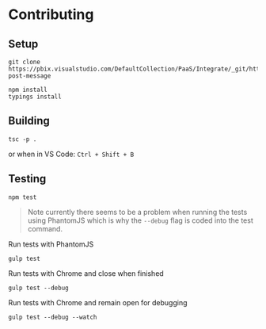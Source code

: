 # Contributing

## Setup

```
git clone https://pbix.visualstudio.com/DefaultCollection/PaaS/Integrate/_git/http-post-message
```
```
npm install
typings install
```

## Building

```
tsc -p .
```
or when in VS Code: `Ctrl + Shift + B`

## Testing

```
npm test
```

> Note currently there seems to be a problem when running the tests using PhantomJS which is why the `--debug` flag is coded into the test command.

Run tests with PhantomJS
```
gulp test
```

Run tests with Chrome and close when finished
```
gulp test --debug
```

Run tests with Chrome and remain open for debugging
```
gulp test --debug --watch
```
